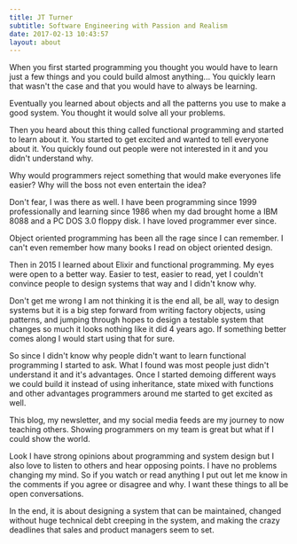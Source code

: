 ```yaml
---
title: JT Turner
subtitle: Software Engineering with Passion and Realism
date: 2017-02-13 10:43:57
layout: about
---
```

When you first started programming you thought you would have to learn just a few things and you could build almost anything... You quickly learn that wasn't the case and that you would have to always be learning.

Eventually you learned about objects and all the patterns you use to make a good system. You thought it would solve all your problems.

Then you heard about this thing called functional programming and started to learn about it. You started to get excited and wanted to tell everyone about it. You quickly found out people were not interested in it and you didn't understand why.

Why would programmers reject something that would make everyones life easier? Why will the boss not even entertain the idea?

Don't fear, I was there as well. I have been programming since 1999 professionally and learning since 1986 when my dad brought home a IBM 8088 and a PC DOS 3.0 floppy disk. I have loved programmer ever since.

Object oriented programming has been all the rage since I can remember. I can't even remember how many books I read on object oriented design.

Then in 2015 I learned about Elixir and functional programming. My eyes were open to a better way. Easier to test, easier to read, yet I couldn't convince people to design systems that way and I didn't know why.

Don't get me wrong I am not thinking it is the end all, be all, way to design systems but it is a big step forward from writing factory objects, using patterns, and jumping through hopes to design a testable system that changes so much it looks nothing like it did 4 years ago. If something better comes along I would start using that for sure.

So since I didn't know why people didn't want to learn functional programming I started to ask. What I found was most people just didn't understand it and it's advantages. Once I started demoing different ways we could build it instead of using inheritance, state mixed with functions and other advantages programmers around me started to get excited as well.

This blog, my newsletter, and my social media feeds are my journey to now teaching others. Showing programmers on my team is great but what if I could show the world.

Look I have strong opinions about programming and system design but I also love to listen to others and hear opposing points. I have no problems changing my mind. So if you watch or read anything I put out let me know in the comments if you agree or disagree and why. I want these things to all be open conversations.

In the end, it is about designing a system that can be maintained, changed without huge technical debt creeping in the system, and making the crazy deadlines that sales and product managers seem to set.

<script async id="_ck_168344" src="https://forms.convertkit.com/168344?v=6"></script>
